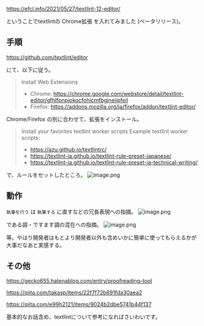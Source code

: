 https://efcl.info/2021/05/27/textlint-12-editor/

ということでtextlintの Chrome拡張 を入れてみました (ベータリリース)。


## 手順

https://github.com/textlint/editor

にて、以下に従う。

> Install Web Extensions
> - Chrome: https://chrome.google.com/webstore/detail/textlint-editor/gfhlfpnpjokocfohicmfbgjneiipfeil
> - Firefox: https://addons.mozilla.org/ja/firefox/addon/textlint-editor/

Chrome/Firefox の別に合わせて、拡張をインストール。

> Install your favorites textlint worker scripts
> Example textlint worker scripts:
> - https://azu.github.io/textlintrc/
> - https://textlint-ja.github.io/textlint-rule-preset-japanese/
> - https://textlint-ja.github.io/textlint-rule-preset-ja-technical-writing/

で、ルールをセットしたところ。
![image.png](https://qiita-image-store.s3.ap-northeast-1.amazonaws.com/0/93824/9c17c9f3-f820-69f0-b4fb-bb7297344f4a.png)


## 動作

`執筆を行う` は `執筆する` に直すなどの冗長表現への指摘。
![image.png](https://qiita-image-store.s3.ap-northeast-1.amazonaws.com/0/93824/032ec6c4-3959-c882-ef4f-a6706110b7d6.png)

である調・ですます調の混在への指摘。
![image.png](https://qiita-image-store.s3.ap-northeast-1.amazonaws.com/0/93824/eba6cd43-978c-9d3a-ac95-b9b5027d0441.png)

等。やはり開発者はもとより開発者以外も含めいかに簡単に使ってもらえるかが大事だなあと実感する。



## その他

https://gecko655.hatenablog.com/entry/proofreading-tool

https://qiita.com/takasp/items/22f7f72b691fda30aea2

https://qiita.com/e99h2121/items/9024b2dbe5741b44f137


基本的なお話含め、textlintについて参考になればさいわいです。
